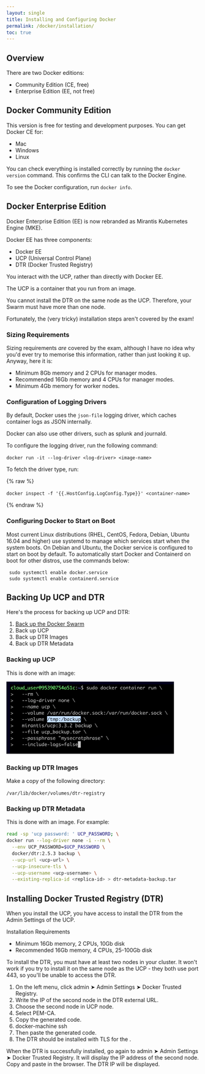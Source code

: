 ```yaml
---
layout: single
title: Installing and Configuring Docker
permalink: /docker/installation/
toc: true
---
```


## Overview

There are two Docker editions:

- Community Edition (CE, free)
- Enterprise Edition (EE, not free)


## Docker Community Edition

This version is free for testing and development purposes. You can get Docker CE for:

- Mac
- Windows
- Linux

You can check everything is installed correctly by running the `docker version` command. This confirms the CLI can talk to the Docker Engine.

To see the Docker configuration, run `docker info`.

## Docker Enterprise Edition

Docker Enterprise Edition (EE) is now rebranded as Mirantis Kubernetes Engine (MKE).

Docker EE has three components:

- Docker EE
- UCP (Universal Control Plane)
- DTR (Docker Trusted Registry)

You interact with the UCP, rather than directly with Docker EE.

The UCP is a container that you run from an image.

You cannot install the DTR on the same node as the UCP. Therefore, your Swarm must have more than one node.

Fortunately, the (very tricky) installation steps aren't covered by the exam!

### Sizing Requirements

Sizing requirements *are* covered by the exam, although I have no idea why you'd ever try to memorise this information, rather than just looking it up. Anyway, here it is:

- Minimum 8Gb memory and 2 CPUs for manager modes.
- Recommended 16Gb memory and 4 CPUs for manager modes.
- Minimum 4Gb memory for worker nodes.

### Configuration of Logging Drivers

By default, Docker uses the `json-file` logging driver, which caches container logs as JSON internally.

Docker can also use other drivers, such as splunk and journald.

To configure the logging driver, run the following command:

`docker run -it --log-driver <log-driver> <image-name>`

To fetch the driver type, run:

{% raw %}

`docker inspect -f '{{.HostConfig.LogConfig.Type}}' <container-name>`

{% endraw %}

### Configuring Docker to Start on Boot

Most current Linux distributions (RHEL, CentOS, Fedora, Debian, Ubuntu 16.04 and higher) use systemd to manage which services start when the system boots. On Debian and Ubuntu, the Docker service is configured to start on boot by default. To automatically start Docker and Containerd on boot for other distros, use the commands below:

```
 sudo systemctl enable docker.service
 sudo systemctl enable containerd.service
```

## Backing Up UCP and DTR

Here's the process for backing up UCP and DTR:

1. [Back up the Docker Swarm](./../docker-swarm/#backing-up-a-swarm)
2. Back up UCP
3. Back up DTR Images
4. Back up DTR Metadata

### Backing up UCP

This is done with an image:

![Using an image to back up UCP](./../../assets/images/backup-ucp.png)

### Backing up DTR Images

Make a copy of the following directory:

`/var/lib/docker/volumes/dtr-registry`

### Backing up DTR Metadata

This is done with an image. For example:

``` bash
read -sp 'ucp password: ' UCP_PASSWORD; \
docker run --log-driver none -i --rm \
  --env UCP_PASSWORD=$UCP_PASSWORD \
  docker/dtr:2.5.3 backup \
  --ucp-url <ucp-url> \
  --ucp-insecure-tls \
  --ucp-username <ucp-username> \
  --existing-replica-id <replica-id> > dtr-metadata-backup.tar
```

## Installing Docker Trusted Registry (DTR)

When you install the UCP, you have access to install the DTR from the Admin Settings of the UCP.

Installation Requirements

- Minimum 16Gb memory, 2 CPUs, 10Gb disk
- Recommended 16Gb memory, 4 CPUs, 25-100Gb disk

To install the DTR, you must have at least two nodes in your cluster. It won't work if you try to install it on the same node as the UCP - they both use port 443, so you'll be unable to access the DTR.

1. On the left menu, click admin ➤ Admin Settings ➤ Docker Trusted Registry.
2. Write the IP of the second node in the DTR external URL.
3. Choose the second node in UCP node.
4. Select PEM-CA.
5. Copy the generated code.
6. docker-machine ssh <second node for DTR>
7. Then paste the generated code.
8. The DTR should be installed with TLS for the <second-node-url>.

When the DTR is successfully installed, go again to admin ➤ Admin Settings ➤ Docker Trusted Registry. It will display the IP address of the second node. Copy and paste in the browser. The DTR IP will be displayed.



